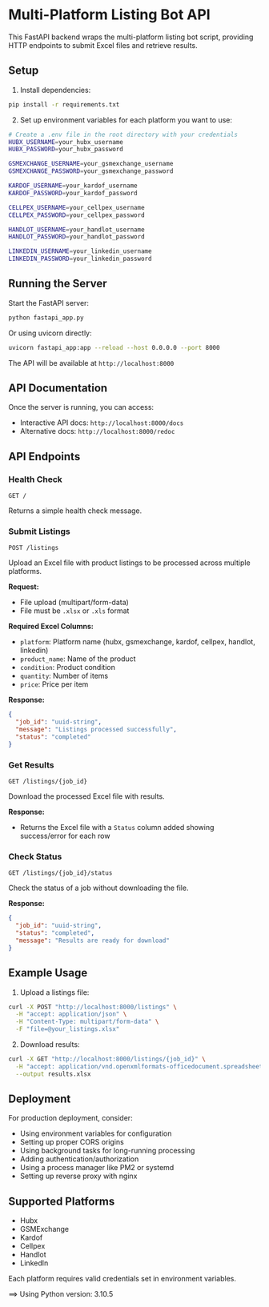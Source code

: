# Multi-Platform Listing Bot API

This FastAPI backend wraps the multi-platform listing bot script, providing HTTP endpoints to submit Excel files and retrieve results.

## Setup

1. Install dependencies:
```bash
pip install -r requirements.txt
```

2. Set up environment variables for each platform you want to use:
```bash
# Create a .env file in the root directory with your credentials
HUBX_USERNAME=your_hubx_username
HUBX_PASSWORD=your_hubx_password

GSMEXCHANGE_USERNAME=your_gsmexchange_username
GSMEXCHANGE_PASSWORD=your_gsmexchange_password

KARDOF_USERNAME=your_kardof_username
KARDOF_PASSWORD=your_kardof_password

CELLPEX_USERNAME=your_cellpex_username
CELLPEX_PASSWORD=your_cellpex_password

HANDLOT_USERNAME=your_handlot_username
HANDLOT_PASSWORD=your_handlot_password

LINKEDIN_USERNAME=your_linkedin_username
LINKEDIN_PASSWORD=your_linkedin_password
```

## Running the Server

Start the FastAPI server:
```bash
python fastapi_app.py
```

Or using uvicorn directly:
```bash
uvicorn fastapi_app:app --reload --host 0.0.0.0 --port 8000
```

The API will be available at `http://localhost:8000`

## API Documentation

Once the server is running, you can access:
- Interactive API docs: `http://localhost:8000/docs`
- Alternative docs: `http://localhost:8000/redoc`

## API Endpoints

### Health Check
```
GET /
```
Returns a simple health check message.

### Submit Listings
```
POST /listings
```
Upload an Excel file with product listings to be processed across multiple platforms.

**Request:**
- File upload (multipart/form-data)
- File must be `.xlsx` or `.xls` format

**Required Excel Columns:**
- `platform`: Platform name (hubx, gsmexchange, kardof, cellpex, handlot, linkedin)
- `product_name`: Name of the product
- `condition`: Product condition
- `quantity`: Number of items
- `price`: Price per item

**Response:**
```json
{
  "job_id": "uuid-string",
  "message": "Listings processed successfully",
  "status": "completed"
}
```

### Get Results
```
GET /listings/{job_id}
```
Download the processed Excel file with results.

**Response:**
- Returns the Excel file with a `Status` column added showing success/error for each row

### Check Status
```
GET /listings/{job_id}/status
```
Check the status of a job without downloading the file.

**Response:**
```json
{
  "job_id": "uuid-string",
  "status": "completed",
  "message": "Results are ready for download"
}
```

## Example Usage

1. Upload a listings file:
```bash
curl -X POST "http://localhost:8000/listings" \
  -H "accept: application/json" \
  -H "Content-Type: multipart/form-data" \
  -F "file=@your_listings.xlsx"
```

2. Download results:
```bash
curl -X GET "http://localhost:8000/listings/{job_id}" \
  -H "accept: application/vnd.openxmlformats-officedocument.spreadsheetml.sheet" \
  --output results.xlsx
```

## Deployment

For production deployment, consider:
- Using environment variables for configuration
- Setting up proper CORS origins
- Using background tasks for long-running processing
- Adding authentication/authorization
- Using a process manager like PM2 or systemd
- Setting up reverse proxy with nginx

## Supported Platforms

- Hubx
- GSMExchange  
- Kardof
- Cellpex
- Handlot
- LinkedIn

Each platform requires valid credentials set in environment variables. 

==> Using Python version: 3.10.5